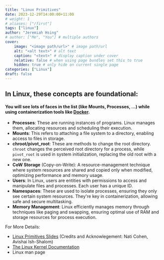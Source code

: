 ```yaml
---
title: "Linux Primitives"
date: 2023-12-29T14:00:00+11:00
# weight: 1
# aliases: ["/first"]
tags: ["linux"]
author: "Jeremiah Hsing"
# author: ["Me", "You"] # multiple authors
cover:
    image: "<image path/url>" # image path/url
    alt: "<alt text>" # alt text
    caption: "<text>" # display caption under cover
    relative: false # when using page bundles set this to true
    hidden: true # only hide on current single page
categories: ["Linux"]
draft: false
---
```


## In Linux, these concepts are foundational:

#### You will see lots of faces in the list (like Mounts, Processes, ...) while using containerization tools like [Docker](https://docs.docker.com/).

- **Processes**: These are running instances of programs. Linux manages them, allocating resources and scheduling their execution.
- **Mounts**: This refers to attaching a file system to a directory, enabling access to files in storage.
- **chroot/pivot_root**: These are methods to change the root directory. `chroot` changes the perceived root directory for a process, while `pivot_root` is used in system initialization, replacing the old root with a new one.
- **CoW Storage** (Copy-on-Write): A resource-management technique where system resources are shared and copied only when modified, optimizing performance and memory usage.
- **Users**: In Linux, users are entities with permissions to access and manipulate files and processes. Each user has a unique ID.
- **Namespaces**: These are used to isolate processes, ensuring they only see certain system resources. They're key in containerization, allowing safe and secure multitasking.
- **Memory Management**: Linux efficiently manages memory through techniques like paging and swapping, ensuring optimal use of RAM and storage resources for process execution.

For More Details: 
- [Linux Primitives Slides](https://docs.google.com/presentation/d/10vFQfEUvpf7qYyksNqiy-bAxcy-bvF0OnUElCOtTTRc/) (Credits and Acknowlegement: Nati Cohen, Avishai Ish-Shalom)
- [The Linux Kernel Documentation](https://docs.kernel.org/)
- Linux man page
